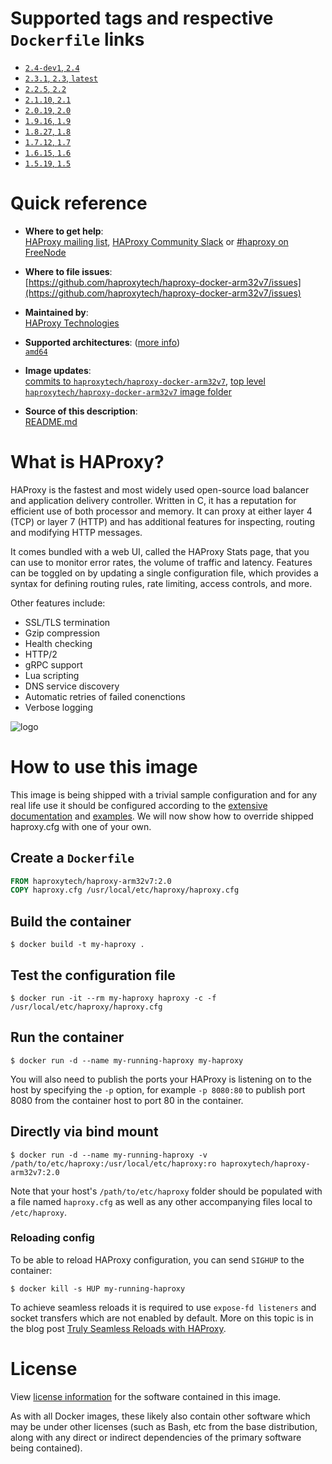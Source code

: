 # Supported tags and respective `Dockerfile` links

-	[`2.4-dev1`, `2.4`](https://github.com/haproxytech/haproxy-docker-arm32v7/blob/master/2.4/Dockerfile)
-	[`2.3.1`, `2.3`, `latest`](https://github.com/haproxytech/haproxy-docker-arm32v7/blob/master/2.3/Dockerfile)
-	[`2.2.5`, `2.2`](https://github.com/haproxytech/haproxy-docker-arm32v7/blob/master/2.2/Dockerfile)
-	[`2.1.10`, `2.1`](https://github.com/haproxytech/haproxy-docker-arm32v7/blob/master/2.1/Dockerfile)
-	[`2.0.19`, `2.0`](https://github.com/haproxytech/haproxy-docker-arm32v7/blob/master/2.0/Dockerfile)
-	[`1.9.16`, `1.9`](https://github.com/haproxytech/haproxy-docker-arm32v7/blob/master/1.9/Dockerfile)
-	[`1.8.27`, `1.8`](https://github.com/haproxytech/haproxy-docker-arm32v7/blob/master/1.8/Dockerfile)
-	[`1.7.12`, `1.7`](https://github.com/haproxytech/haproxy-docker-arm32v7/blob/master/1.7/Dockerfile)
-	[`1.6.15`, `1.6`](https://github.com/haproxytech/haproxy-docker-arm32v7/blob/master/1.6/Dockerfile)
-	[`1.5.19`, `1.5`](https://github.com/haproxytech/haproxy-docker-arm32v7/blob/master/1.5/Dockerfile)

# Quick reference

-	**Where to get help**:  
	[HAProxy mailing list](mailto:haproxy@formilux.org), [HAProxy Community Slack](https://slack.haproxy.org/) or [#haproxy on FreeNode](irc://chat.freenode.net:6697/haproxy)

-	**Where to file issues**:  
	[https://github.com/haproxytech/haproxy-docker-arm32v7/issues](https://github.com/haproxytech/haproxy-docker-arm32v7/issues)

-	**Maintained by**:  
	[HAProxy Technologies](https://github.com/haproxytech)

-	**Supported architectures**: ([more info](https://github.com/docker-library/official-images#architectures-other-than-amd64))  
	[`amd64`](https://hub.docker.com/r/amd64/haproxy/)

-	**Image updates**:  
	[commits to `haproxytech/haproxy-docker-arm32v7`](https://github.com/haproxytech/haproxy-docker-arm32v7/commits/master), [top level `haproxytech/haproxy-docker-arm32v7` image folder](https://github.com/haproxytech/haproxy-docker-arm32v7)  

-	**Source of this description**:  
	[README.md](https://github.com/haproxytech/haproxy-docker-arm32v7/blob/master/README.md)

# What is HAProxy?

HAProxy is the fastest and most widely used open-source load balancer and application delivery controller. Written in C, it has a reputation for efficient use of both processor and memory. It can proxy at either layer 4 (TCP) or layer 7 (HTTP) and has additional features for inspecting, routing and modifying HTTP messages.

It comes bundled with a web UI, called the HAProxy Stats page, that you can use to monitor error rates, the volume of traffic and latency. Features can be toggled on by updating a single configuration file, which provides a syntax for defining routing rules, rate limiting, access controls, and more.

Other features include:

* SSL/TLS termination
* Gzip compression
* Health checking
* HTTP/2
* gRPC support
* Lua scripting
* DNS service discovery
* Automatic retries of failed conenctions
* Verbose logging

![logo](https://www.haproxy.org/img/HAProxyCommunityEdition_60px.png)

# How to use this image

This image is being shipped with a trivial sample configuration and for any real life use it should be configured according to the [extensive documentation](https://cbonte.github.io/haproxy-dconv/) and [examples](https://github.com/haproxy/haproxy/tree/master/examples). We will now show how to override shipped haproxy.cfg with one of your own.

## Create a `Dockerfile`

```dockerfile
FROM haproxytech/haproxy-arm32v7:2.0
COPY haproxy.cfg /usr/local/etc/haproxy/haproxy.cfg
```

## Build the container

```console
$ docker build -t my-haproxy .
```

## Test the configuration file

```console
$ docker run -it --rm my-haproxy haproxy -c -f /usr/local/etc/haproxy/haproxy.cfg
```

## Run the container

```console
$ docker run -d --name my-running-haproxy my-haproxy
```

You will also need to publish the ports your HAProxy is listening on to the host by specifying the `-p` option, for example `-p 8080:80` to publish port 8080 from the container host to port 80 in the container.

## Directly via bind mount

```console
$ docker run -d --name my-running-haproxy -v /path/to/etc/haproxy:/usr/local/etc/haproxy:ro haproxytech/haproxy-arm32v7:2.0
```

Note that your host's `/path/to/etc/haproxy` folder should be populated with a file named `haproxy.cfg` as well as any other accompanying files local to `/etc/haproxy`.

### Reloading config

To be able to reload HAProxy configuration, you can send `SIGHUP` to the container:

```console
$ docker kill -s HUP my-running-haproxy
```

To achieve seamless reloads it is required to use `expose-fd listeners` and socket transfers which are not enabled by default. More on this topic is in the blog post [Truly Seamless Reloads with HAProxy](https://www.haproxy.com/blog/truly-seamless-reloads-with-haproxy-no-more-hacks/).

# License

View [license information](https://raw.githubusercontent.com/haproxy/haproxy/master/LICENSE) for the software contained in this image.

As with all Docker images, these likely also contain other software which may be under other licenses (such as Bash, etc from the base distribution, along with any direct or indirect dependencies of the primary software being contained).

